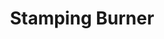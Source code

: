 ---
title: "Stamping Burner"
description: "SSHB003"
draft: false
image1 : 
  - name : "images/portfolio/Stamping-Burner/sshb003.jpg"
bg_image: "images/BurnerGroup.jpg"
category: "Stamping Burner"
information:
  - label : "Item"
    info : "SSHB003"
  - label : "Description"
    info : '17" DUAL H BURNER'
  - label : "Material"
    info : "Stainless Steel"
  - label : "Finished"
    info : "Polished"
  - label : "Size"
    info : '7" X 17-7/8"'
---